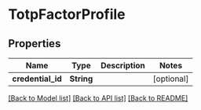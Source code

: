 # TotpFactorProfile

## Properties
Name | Type | Description | Notes
------------ | ------------- | ------------- | -------------
**credential_id** | **String** |  | [optional] 

[[Back to Model list]](../README.md#documentation-for-models) [[Back to API list]](../README.md#documentation-for-api-endpoints) [[Back to README]](../README.md)



